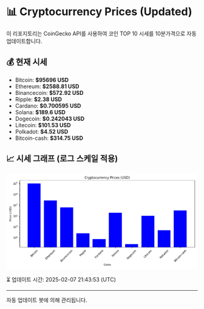 
# 📊 Cryptocurrency Prices (Updated)

이 리포지토리는 CoinGecko API를 사용하여 코인 TOP 10 시세를 10분가격으로 자동 업데이트합니다.

## 💰 현재 시세
- Bitcoin: **$95696 USD**
- Ethereum: **$2588.81 USD**
- Binancecoin: **$572.92 USD**
- Ripple: **$2.38 USD**
- Cardano: **$0.700595 USD**
- Solana: **$189.6 USD**
- Dogecoin: **$0.242043 USD**
- Litecoin: **$101.53 USD**
- Polkadot: **$4.52 USD**
- Bitcoin-cash: **$314.75 USD**

## 📈 시세 그래프 (로그 스케일 적용)
![Crypto Prices](crypto_prices.png)

⏳ 업데이트 시간: 2025-02-07 21:43:53 (UTC)

---
자동 업데이트 봇에 의해 관리됩니다.
